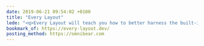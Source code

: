 ```yaml
---
date: 2019-06-21 09:54:02 +0100
title: "Every Layout"
lede: "<q>Every Layout will teach you how to better harness the built-in algorithms that power browsers and CSS.</q>"
bookmark_of: https://every-layout.dev/
posting_method: https://omnibear.com
---
```


